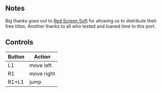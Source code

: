## Notes

Big thanks goes out to [Red Screen Soft](https://all-x.itch.io/nvpw) for allowing us to distribute their free titles. Another thanks to all who tested and loaned time to this port.

## Controls

| Button | Action |
|--|--| 
|L1|move left|
|R1|move right |
|R1+L1|jump

